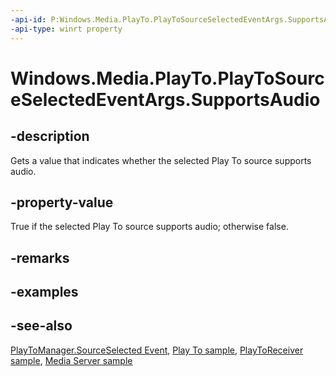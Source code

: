 ```yaml
---
-api-id: P:Windows.Media.PlayTo.PlayToSourceSelectedEventArgs.SupportsAudio
-api-type: winrt property
---
```


<!-- Property syntax
public bool SupportsAudio { get; }
-->

# Windows.Media.PlayTo.PlayToSourceSelectedEventArgs.SupportsAudio

## -description
Gets a value that indicates whether the selected Play To source supports audio.

## -property-value
True if the selected Play To source supports audio; otherwise false.

## -remarks


## -examples

## -see-also
[PlayToManager.SourceSelected Event](playtomanager_sourceselected.md), [Play To sample](https://github.com/microsoftarchive/msdn-code-gallery-microsoft/tree/master/Official%20Windows%20Platform%20Sample/Windows%208%20app%20samples/%5BC%2B%2B%5D-Windows%208%20app%20samples/C%2B%2B/Windows%208%20app%20samples/Media%20Play%20To%20sample%20(Windows%208)), [PlayToReceiver sample](https://go.microsoft.com/fwlink/p/?linkid=245167), [Media Server sample](https://go.microsoft.com/fwlink/p/?linkid=245168)
